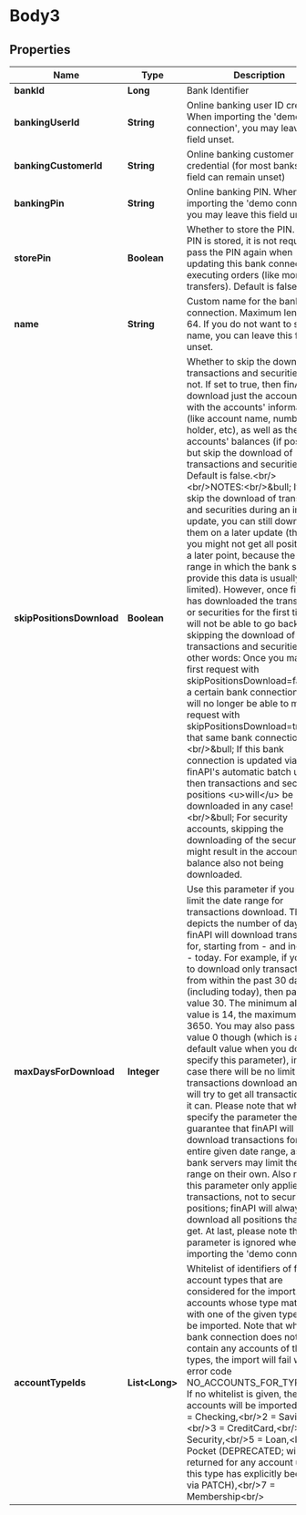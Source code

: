 
# Body3

## Properties
Name | Type | Description | Notes
------------ | ------------- | ------------- | -------------
**bankId** | **Long** | Bank Identifier | 
**bankingUserId** | **String** | Online banking user ID credential. When importing the &#39;demo connection&#39;, you may leave this field unset. |  [optional]
**bankingCustomerId** | **String** | Online banking customer ID credential (for most banks this field can remain unset) |  [optional]
**bankingPin** | **String** | Online banking PIN. When importing the &#39;demo connection&#39;, you may leave this field unset. |  [optional]
**storePin** | **Boolean** | Whether to store the PIN. If the PIN is stored, it is not required to pass the PIN again when updating this bank connection or executing orders (like money transfers). Default is false. |  [optional]
**name** | **String** | Custom name for the bank connection. Maximum length is 64. If you do not want to set a name, you can leave this field unset. |  [optional]
**skipPositionsDownload** | **Boolean** | Whether to skip the download of transactions and securities or not. If set to true, then finAPI will download just the accounts list with the accounts&#39; information (like account name, number, holder, etc), as well as the accounts&#39; balances (if possible), but skip the download of transactions and securities. Default is false.&lt;br/&gt;&lt;br/&gt;NOTES:&lt;br/&gt;&amp;bull; If you skip the download of transactions and securities during an import or update, you can still download them on a later update (though you might not get all positions at a later point, because the date range in which the bank servers provide this data is usually limited). However, once finAPI has downloaded the transactions or securities for the first time, you will not be able to go back to skipping the download of transactions and securities! In other words: Once you make your first request with skipPositionsDownload&#x3D;false for a certain bank connection, you will no longer be able to make a request with skipPositionsDownload&#x3D;true for that same bank connection.&lt;br/&gt;&amp;bull; If this bank connection is updated via finAPI&#39;s automatic batch update, then transactions and security positions &lt;u&gt;will&lt;/u&gt; be downloaded in any case!&lt;br/&gt;&amp;bull; For security accounts, skipping the downloading of the securities might result in the account&#39;s balance also not being downloaded. |  [optional]
**maxDaysForDownload** | **Integer** | Use this parameter if you want to limit the date range for transactions download. The value depicts the number of days that finAPI will download transactions for, starting from - and including - today. For example, if you want to download only transactions from within the past 30 days (including today), then pass the value 30. The minimum allowed value is 14, the maximum value is 3650. You may also pass the value 0 though (which is also the default value when you do not specify this parameter), in which case there will be no limit to the transactions download and finAPI will try to get all transactions that it can. Please note that when you specify the parameter there is no guarantee that finAPI will actually download transactions for the entire given date range, as the bank servers may limit the date range on their own. Also note that this parameter only applies to transactions, not to security positions; finAPI will always download all positions that it can get. At last, please note that this parameter is ignored when importing the &#39;demo connection&#39;. |  [optional]
**accountTypeIds** | **List&lt;Long&gt;** | Whitelist of identifiers of finAPI account types that are considered for the import. Only accounts whose type matches with one of the given types will be imported. Note that when the bank connection does not contain any accounts of the given types, the import will fail with error code NO_ACCOUNTS_FOR_TYPE_LIST. If no whitelist is given, then all accounts will be imported.&lt;br/&gt;1 &#x3D; Checking,&lt;br/&gt;2 &#x3D; Savings,&lt;br/&gt;3 &#x3D; CreditCard,&lt;br/&gt;4 &#x3D; Security,&lt;br/&gt;5 &#x3D; Loan,&lt;br/&gt;6 &#x3D; Pocket (DEPRECATED; will not be returned for any account unless this type has explicitly been set via PATCH),&lt;br/&gt;7 &#x3D; Membership&lt;br/&gt; |  [optional]



